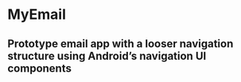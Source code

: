 # MyEmail

## Prototype email app with a looser navigation structure using Android’s navigation UI components
